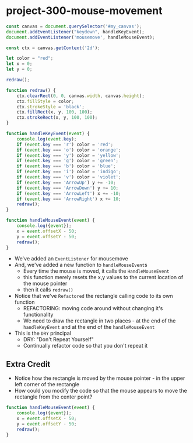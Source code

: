 # project-300-mouse-movement


```js
const canvas = document.querySelector('#my_canvas');
document.addEventListener("keydown", handleKeyEvent);
document.addEventListener('mousemove', handleMouseEvent);

const ctx = canvas.getContext('2d');

let color = "red";
let x = 0;
let y = 0;

redraw();

function redraw() {
    ctx.clearRect(0, 0, canvas.width, canvas.height);
    ctx.fillStyle = color;
    ctx.strokeStyle = 'black';
    ctx.fillRect(x, y, 100, 100);
    ctx.strokeRect(x, y, 100, 100);
}

function handleKeyEvent(event) {
    console.log(event.key);
    if (event.key === 'r') color = 'red';
    if (event.key === 'o') color = 'orange';
    if (event.key === 'y') color = 'yellow';
    if (event.key === 'g') color = 'green';
    if (event.key === 'b') color = 'blue';
    if (event.key === 'i') color = 'indigo';
    if (event.key === 'v') color = 'violet';
    if (event.key === 'ArrowUp') y += -10;
    if (event.key === 'ArrowDown') y += 10;
    if (event.key === 'ArrowLeft') x += -10;
    if (event.key === 'ArrowRight') x += 10;
    redraw();
}

function handleMouseEvent(event) {
    console.log({event});
    x = event.offsetX - 50;
    y = event.offsetY - 50;
    redraw();
}
```

* We've added an `EventListener` for mousemove
* And, we've added a new function to `handleMouseEvent`s
  - Every time the mouse is moved, it calls the `HandleMouseEvent`
  - this function merely resets the x,y values to the current location of the mouse pointer
  - then it calls `redraw()`
* Notice that we've `Refactored` the rectangle calling code to its own function
  - REFACTORING: moving code around without changing it's functionality
  - We need to draw the rectangle in two places - at the end of the `handleKeyEvent` and at the end of the `handleMouseEvent`
* This is the `DRY` principal
  - DRY: "Don't Repeat Yourself"
  - Continually refactor code so that you don't repeat it

## Extra Credit
* Notice how the rectangle is moved by the mouse pointer - in the upper left corner of the rectangle
* How could you modify the code so that the mouse appears to move the rectangle from the center point?

```js
function handleMouseEvent(event) {
    console.log({event});
    x = event.offsetX - 50;
    y = event.offsetY - 50;
    redraw();
}
```
